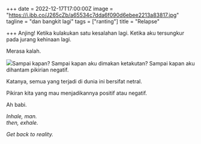 +++
date = 2022-12-17T17:00:00Z
image = "https://i.ibb.co/J265cZb/a65534c7dda6f090d6ebee2213a83817.jpg"
tagline = "dan bangkit lagi"
tags = ["ranting"]
title = "Relapse"

+++
Anjing! Ketika kulakukan satu kesalahan lagi. Ketika aku tersungkur pada jurang kehinaan lagi.

Merasa kalah.

![](https://i.ibb.co/J265cZb/a65534c7dda6f090d6ebee2213a83817.jpg)Sampai kapan? Sampai kapan aku dimakan ketakutan? Sampai kapan aku dihantam pikirian negatif.

Katanya, semua yang terjadi di dunia ini bersifat netral.

Pikiran kita yang mau menjadikannya positif atau negatif.

Ah babi.

_Inhale, man.  
then, exhale._

_Get back to reality._